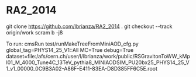 RA2_2014
========
   git clone https://github.com/lbrianza/RA2_2014 .
   git checkout --track origin/work
   scram b -j8
   
To run:
  cmsRun test/runMakeTreeFromMiniAOD_cfg.py global_tag=PHYS14_25_V1::All MC=True debug=True dataset=file:/afs/cern.ch/user/l/lbrianza/work/public/RSGravitonToWW_kMpl01_M_4000_Tune4C_13TeV_pythia8_MINIAODSIM_PU20bx25_PHYS14_25_V1_v1_00000_0C9B3A02-A86F-E411-83EA-D8D385FF6C5E.root
